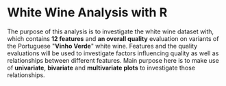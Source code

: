 # White Wine Analysis with R

The purpose of this analysis is to investigate the white wine dataset with, which contains **12 features** and **an overall quality** evaluation on variants of the Portuguese "**Vinho Verde**" white wine. 
Features and the quality evaluations will be used to investigate factors influencing quality as well as relationships between different features. 
Main purpose here is to make use of **univariate**, **bivariate** and **multivariate plots** to investigate those relationships.